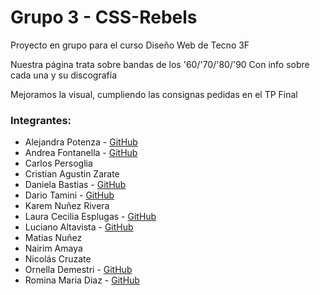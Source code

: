 # Grupo 3 - CSS-Rebels

Proyecto en grupo para el curso Diseño Web de Tecno 3F

Nuestra página trata sobre bandas de los '60/'70/'80/'90 Con info sobre cada una y su discografía

Mejoramos la visual, cumpliendo las consignas pedidas en el TP Final

### Integrantes:
- Alejandra Potenza - [GitHub](https://github.com/Alelita6)
- Andrea Fontanella - [GitHub](https://github.com/AndreA-2010)
- Carlos Persoglia
- Cristian Agustin Zarate
- Daniela Bastias - [GitHub](https://github.com/Nannys-cmd/)
- Dario Tamini - [GitHub](https://github.com/Daro2080)
- Karem Nuñez Rivera
- Laura Cecilia Esplugas - [GitHub](https://github.com/lauraesplugas2022)
- Luciano Altavista - [GitHub](https://github.com/LucianoAltavista)
- Matias Nuñez
- Nairim Amaya
- Nicolás Cruzate
- Ornella Demestri - [GitHub](https://github.com/Dola1792)
- Romina Maria Diaz - [GitHub](https://github.com/Estrella-Bruta)
